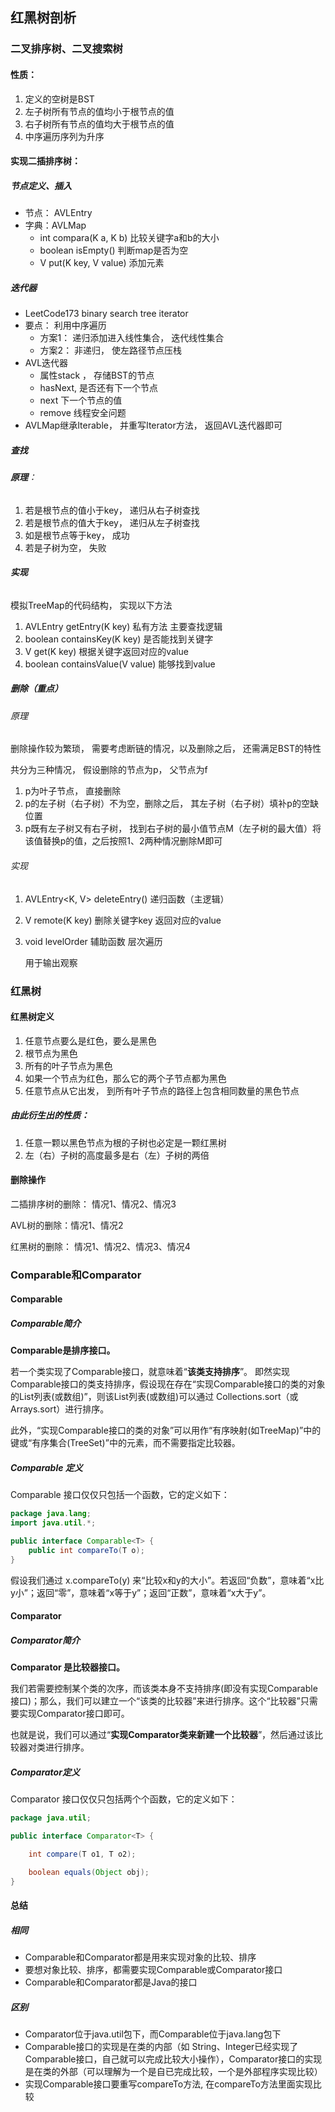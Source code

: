 ## 红黑树剖析

### 二叉排序树、二叉搜索树

#### 性质： 

1. 定义的空树是BST
2. 左子树所有节点的值均小于根节点的值
3. 右子树所有节点的值均大于根节点的值
4. 中序遍历序列为升序

#### 实现二插排序树：

##### 节点定义、插入

* 节点： AVLEntry
* 字典：AVLMap
  * int compara(K a, K b) 比较关键字a和b的大小
  * boolean isEmpty() 判断map是否为空
  * V put(K key, V value) 添加元素

##### 迭代器

* LeetCode173 binary search tree iterator
* 要点： 利用中序遍历
  * 方案1： 递归添加进入线性集合， 迭代线性集合
  * 方案2： 非递归， 使左路径节点压栈
* AVL迭代器
  * 属性stack ， 存储BST的节点
  * hasNext, 是否还有下一个节点
  * next 下一个节点的值
  * remove 线程安全问题
* AVLMap继承Iterable， 并重写Iterator方法， 返回AVL迭代器即可

##### 查找

###### **原理**：



1. 若是根节点的值小于key， 递归从右子树查找
2. 若是根节点的值大于key， 递归从左子树查找
3. 如是根节点等于key， 成功
4. 若是子树为空， 失败

###### **实现**

模拟TreeMap的代码结构， 实现以下方法

1. AVLEntry getEntry(K key) 私有方法 主要查找逻辑
2. boolean containsKey(K key) 是否能找到关键字
3. V get(K key) 根据关键字返回对应的value
4. boolean containsValue(V value) 能够找到value

##### 删除（重点）

###### 原理

删除操作较为繁琐， 需要考虑断链的情况，以及删除之后， 还需满足BST的特性

共分为三种情况， 假设删除的节点为p， 父节点为f

1. p为叶子节点， 直接删除
2. p的左子树（右子树）不为空，删除之后， 其左子树（右子树）填补p的空缺位置
3. p既有左子树又有右子树， 找到右子树的最小值节点M（左子树的最大值）将该值替换p的值，之后按照1、2两种情况删除M即可

###### 实现

1. AVLEntry<K, V> deleteEntry()  递归函数（主逻辑）

2. V remote(K key) 删除关键字key 返回对应的value

3. void levelOrder 辅助函数 层次遍历

   用于输出观察



### 红黑树

#### 红黑树定义

1. 任意节点要么是红色，要么是黑色
2. 根节点为黑色
3. 所有的叶子节点为黑色
4. 如果一个节点为红色，那么它的两个子节点都为黑色
5. 任意节点从它出发， 到所有叶子节点的路径上包含相同数量的黑色节点

##### 由此衍生出的性质：

1. 任意一颗以黑色节点为根的子树也必定是一颗红黑树
2. 左（右）子树的高度最多是右（左）子树的两倍

#### 删除操作

二插排序树的删除： 情况1、情况2、情况3

AVL树的删除：情况1、情况2

红黑树的删除： 情况1、情况2、情况3、情况4



### Comparable和Comparator

#### Comparable

##### Comparable简介

**Comparable是排序接口。**

若一个类实现了Comparable接口，就意味着“**该类支持排序**”。  即然实现Comparable接口的类支持排序，假设现在存在“实现Comparable接口的类的对象的List列表(或数组)”，则该List列表(或数组)可以通过 Collections.sort（或 Arrays.sort）进行排序。

此外，“实现Comparable接口的类的对象”可以用作“有序映射(如TreeMap)”中的键或“有序集合(TreeSet)”中的元素，而不需要指定比较器。

##### Comparable 定义

Comparable 接口仅仅只包括一个函数，它的定义如下：

```java
package java.lang;
import java.util.*;

public interface Comparable<T> {
    public int compareTo(T o);
}
```

假设我们通过 x.compareTo(y) 来“比较x和y的大小”。若返回“负数”，意味着“x比y小”；返回“零”，意味着“x等于y”；返回“正数”，意味着“x大于y”。

#### Comparator

##### Comparator简介

**Comparator 是比较器接口。**

我们若需要控制某个类的次序，而该类本身不支持排序(即没有实现Comparable接口)；那么，我们可以建立一个“该类的比较器”来进行排序。这个“比较器”只需要实现Comparator接口即可。

也就是说，我们可以通过“**实现Comparator类来新建一个比较器**”，然后通过该比较器对类进行排序。

##### Comparator定义

Comparator 接口仅仅只包括两个个函数，它的定义如下：

```java
package java.util;

public interface Comparator<T> {

    int compare(T o1, T o2);

    boolean equals(Object obj);
}
```



#### 总结

##### 相同

- Comparable和Comparator都是用来实现对象的比较、排序
- 要想对象比较、排序，都需要实现Comparable或Comparator接口
- Comparable和Comparator都是Java的接口

##### 区别

- Comparator位于java.util包下，而Comparable位于java.lang包下
- Comparable接口的实现是在类的内部（如 String、Integer已经实现了Comparable接口，自己就可以完成比较大小操作），Comparator接口的实现是在类的外部（可以理解为一个是自已完成比较，一个是外部程序实现比较）
- 实现Comparable接口要重写compareTo方法, 在compareTo方法里面实现比较





